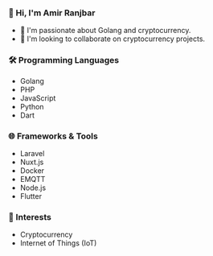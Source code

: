 ### 👋 Hi, I'm Amir Ranjbar
- 🌱 I'm passionate about Golang and cryptocurrency.
- 💞️ I'm looking to collaborate on cryptocurrency projects.

### 🛠 Programming Languages
- Golang
- PHP
- JavaScript
- Python
- Dart

### 🌐 Frameworks & Tools
- Laravel
- Nuxt.js
- Docker
- EMQTT
- Node.js
- Flutter

### 🚀 Interests
- Cryptocurrency
- Internet of Things (IoT)
